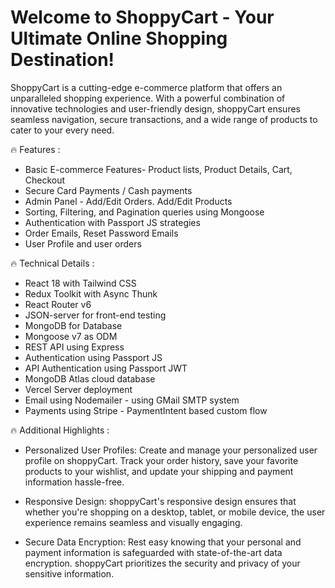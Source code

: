 # Welcome to ShoppyCart - Your Ultimate Online Shopping Destination!

ShoppyCart is a cutting-edge e-commerce platform that offers an unparalleled shopping experience. With a powerful combination of innovative technologies and user-friendly design, shoppyCart ensures seamless navigation, secure transactions, and a wide range of products to cater to your every need.

🔥 Features :
- Basic E-commerce Features- Product lists, Product Details, Cart, Checkout 
- Secure Card Payments / Cash payments
- Admin Panel - Add/Edit Orders. Add/Edit Products
- Sorting, Filtering, and Pagination queries using Mongoose
- Authentication with Passport JS strategies
- Order Emails, Reset Password Emails
- User Profile and user orders

🔥 Technical Details :
- React 18 with Tailwind CSS
- Redux Toolkit with Async Thunk
- React Router v6
- JSON-server for front-end testing
- MongoDB for Database
- Mongoose v7 as ODM
- REST API using Express
- Authentication using Passport JS
- API Authentication using Passport JWT
- MongoDB Atlas cloud database
- Vercel Server deployment
- Email using Nodemailer - using GMail SMTP system
- Payments using Stripe - PaymentIntent based custom flow


🔥 Additional Highlights : 
- Personalized User Profiles: Create and manage your personalized user profile on shoppyCart. Track your order history, save your favorite products to your wishlist, and update your shipping and payment information hassle-free.

- Responsive Design: shoppyCart's responsive design ensures that whether you're shopping on a desktop, tablet, or mobile device, the user experience remains seamless and visually engaging.

- Secure Data Encryption: Rest easy knowing that your personal and payment information is safeguarded with state-of-the-art data encryption. shoppyCart prioritizes the security and privacy of your sensitive information.
